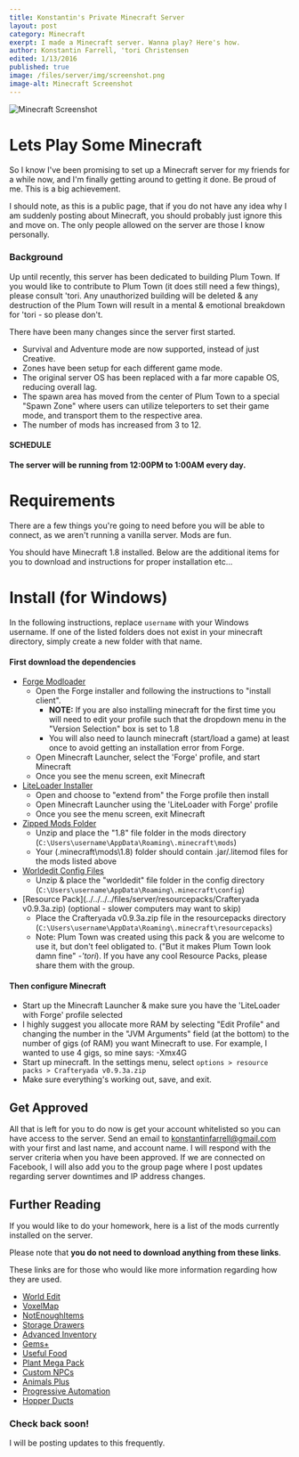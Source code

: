 ```yaml
---
title: Konstantin's Private Minecraft Server
layout: post
category: Minecraft
exerpt: I made a Minecraft server. Wanna play? Here's how.
author: Konstantin Farrell, 'tori Christensen
edited: 1/13/2016
published: true
image: /files/server/img/screenshot.png
image-alt: Minecraft Screenshot
---
```


![Minecraft Screenshot](../../../../files/server/img/screenshot.png)

# Lets Play Some Minecraft

So I know I've been promising to set up a Minecraft server for my friends for a while now,
and I'm finally getting around to getting it done. Be proud of me. This is a big achievement.

I should note, as this is a public page, that if you do not have any idea why I am suddenly posting
about Minecraft, you should probably just ignore this and move on. The only people allowed on the
server are those I know personally.

### Background

Up until recently, this server has been dedicated to building Plum Town. If you would like to contribute to Plum Town (it does still need a few things), please consult 'tori.
Any unauthorized building will be deleted & any destruction of the Plum Town will result in a mental & emotional breakdown for 'tori - so please don't.

There have been many changes since the server first started.

- Survival and Adventure mode are now supported, instead of just Creative.
- Zones have been setup for each different game mode.
- The original server OS has been replaced with a far more capable OS, reducing overall lag.
- The spawn area has moved from the center of Plum Town to a special "Spawn Zone" where users can utilize teleporters to set their game mode, and transport them to the respective area.
- The number of mods has increased from 3 to 12.

#### SCHEDULE

**The server will be running from 12:00PM to 1:00AM every day.**

# Requirements

There are a few things you're going to need before you will be able to connect, as we aren't running a vanilla server. Mods are fun.

You should have Minecraft 1.8 installed. Below are the additional items for you to download and instructions for proper installation etc...

# Install (for Windows)

In the following instructions, replace `username` with your Windows username.
If one of the listed folders does not exist in your minecraft directory, simply create a new folder with that name.

#### First download the dependencies

- [Forge Modloader](../../../../files/server/forge/forge-1.8-11.14.1.1334-installer-win.exe)
    - Open the Forge installer and following the instructions to "install client".
        - **NOTE:** If you are also installing minecraft for the first time you will need to edit your profile such that the dropdown menu in the "Version Selection" box is set to 1.8
        - You will also need to launch minecraft (start/load a game) at least once to avoid getting an installation error from Forge.
    - Open Minecraft Launcher, select the 'Forge' profile, and start Minecraft
    - Once you see the menu screen, exit Minecraft
- [LiteLoader Installer](../../../../files/server/mods/liteloader-installer-1.8.0.exe)
    - Open and choose to "extend from" the Forge profile then install
    - Open Minecraft Launcher using the 'LiteLoader with Forge' profile
    - Once you see the menu screen, exit Minecraft
- [Zipped Mods Folder](../../../../files/server/mods/1.8.zip)
    - Unzip and place the "1.8" file folder in the mods directory (`C:\Users\username\AppData\Roaming\.minecraft\mods`)
    - Your (\.minecraft\mods\1.8) folder should contain .jar/.litemod files for the mods listed above
- [Worldedit Config Files](../../../../files/server/config/worldedit.zip)
    - Unzip & place the "worldedit" file folder in the config directory (`C:\Users\username\AppData\Roaming\.minecraft\config`)
- [Resource Pack](../../../../files/server/resourcepacks/Crafteryada v0.9.3a.zip) (optional - slower computers may want to skip)
    - Place the Crafteryada v0.9.3a.zip file in the resourcepacks directory (`C:\Users\username\AppData\Roaming\.minecraft\resourcepacks`)
    - Note: Plum Town was created using this pack & you are welcome to use it, but don't feel obligated to. ("But it makes Plum Town look damn fine" *-'tori*). If you have any cool Resource Packs, please share them with the group.

#### Then configure Minecraft

- Start up the Minecraft Launcher & make sure you have the 'LiteLoader with Forge' profile selected
- I highly suggest you allocate more RAM by selecting "Edit Profile" and changing the number in the "JVM Arguments" field (at the bottom) to the number of gigs (of RAM) you want Minecraft to use. For example, I wanted to use 4 gigs, so mine says: -Xmx4G
- Start up minecraft. In the settings menu, select `options > resource packs > Crafteryada v0.9.3a.zip`
- Make sure everything's working out, save, and exit.

## Get Approved

All that is left for you to do now is get your account whitelisted so you can have access to the server. Send an email to <konstantinfarrell@gmail.com> with your first and last name, and account name.
I will respond with the server criteria when you have been approved. If we are connected on Facebook, I will also add you to the group page where I post updates regarding server downtimes and IP address changes.

## Further Reading

If you would like to do your homework, here is a list of the mods currently installed on the server.

Please note that **you do not need to download anything from these links**.

These links are for those who would like more information regarding how they are used.

- [World Edit](http://wiki.sk89q.com/wiki/WorldEdit)
- [VoxelMap](http://www.minecraftforum.net/forums/mapping-and-modding/minecraft-mods/2261180-voxelmap-1-8-1-7-10-1-6-4-a-minimap-and-worldmap)
- [NotEnoughItems](http://minecraftsix.com/not-enough-items-mod/)
- [Storage Drawers](http://www.curse.com/mc-mods/minecraft/223852-storage-drawers)
- [Advanced Inventory](http://www.curse.com/mc-mods/minecraft/228892-advanced-inventory)
- [Gems\+](http://www.curse.com/mc-mods/minecraft/gems)
- [Useful Food](http://www.minecraftforum.net/forums/mapping-and-modding/minecraft-mods/1284835-usefulfood-1-5-0-craft-yourself-a-meal)
- [Plant Mega Pack](http://minecraft-forum.net/minecraft-mods-downloads/1-7-2-plant-mega-pack-mod-download-2-2/#.VpcMcBUrK70)
- [Custom NPCs](http://www.minecraftforum.net/forums/mapping-and-modding/minecraft-mods/1278956-custom-npcs)
- [Animals Plus](http://www.minecraftforum.net/forums/mapping-and-modding/minecraft-mods/1282011-animals-plus-1-6-camels-sharks-and-more-updated-1)
- [Progressive Automation](http://www.minecraftforum.net/forums/mapping-and-modding/minecraft-mods/2076388-progressive-automation-upgradeable-machines)
- [Hopper Ducts](http://www.minecraftforum.net/forums/mapping-and-modding/minecraft-mods/1291075-1-5-x-1-6-x-1-7-x-1-8-x-hopper-ducts-mod)


### Check back soon!

I will be posting updates to this frequently.

